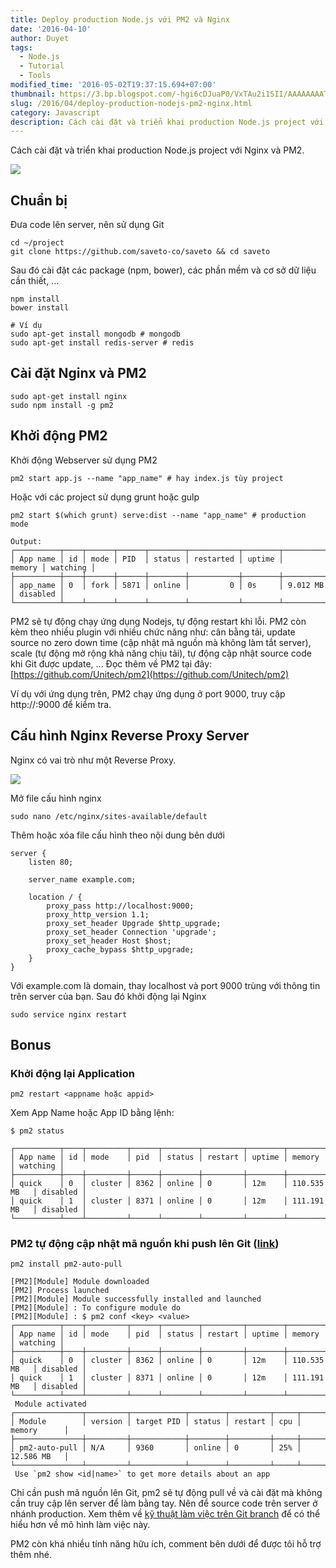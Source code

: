 ```yaml
---
title: Deploy production Node.js với PM2 và Nginx
date: '2016-04-10'
author: Duyet
tags:
  - Node.js
  - Tutorial
  - Tools
modified_time: '2016-05-02T19:37:15.694+07:00'
thumbnail: https://3.bp.blogspot.com/-hgi6cDJuaP0/VxTAu2i1SII/AAAAAAAATkU/k_reis6UEhAElFCqjjolcrW6_j-bjZUfACK4B/s1600/logo_pm2.png
slug: /2016/04/deploy-production-nodejs-pm2-nginx.html
category: Javascript
description: Cách cài đặt và triển khai production Node.js project với Nginx và PM2.
---
```


Cách cài đặt và triển khai production Node.js project với Nginx và PM2.

![](https://3.bp.blogspot.com/-hgi6cDJuaP0/VxTAu2i1SII/AAAAAAAATkU/k_reis6UEhAElFCqjjolcrW6_j-bjZUfACK4B/s1600/logo_pm2.png)

## Chuẩn bị

Đưa code lên server, nên sử dụng Git

```
cd ~/project
git clone https://github.com/saveto-co/saveto && cd saveto
```

Sau đó cài đặt các package (npm, bower), các phần mềm và cơ sở dữ liệu cần thiết, ...

```
npm install
bower install

# Ví dụ
sudo apt-get install mongodb # mongodb
sudo apt-get install redis-server # redis
```

## Cài đặt Nginx và PM2

```
sudo apt-get install nginx
sudo npm install -g pm2
```

## Khởi động PM2

Khởi động Webserver sử dụng PM2

```
pm2 start app.js --name "app_name" # hay index.js tùy project
```

Hoặc với các project sử dụng grunt hoặc gulp

```
pm2 start $(which grunt) serve:dist --name "app_name" # production mode
```

```
Output:
┌──────────┬────┬──────┬──────┬────────┬───────────┬────────┬────────────┬──────────┐
│ App name │ id │ mode │ PID  │ status │ restarted │ uptime │     memory │ watching │
├──────────┼────┼──────┼──────┼────────┼───────────┼────────┼────────────┼──────────┤
│ app_name │ 0  │ fork │ 5871 │ online │         0 │ 0s     │ 9.012 MB   │ disabled │
└──────────┴────┴──────┴──────┴────────┴───────────┴────────┴────────────┴──────────┘
```

PM2 sẽ tự động chạy ứng dụng Nodejs, tự động restart khi lỗi. PM2 còn kèm theo nhiều plugin với nhiều chức năng như: cân bằng tải, update source no zero down time (cập nhật mã nguồn mà không làm tắt server), scale (tự động mở rộng khả năng chịu tải), tự động cập nhật source code khi Git được update, ...
Đọc thêm về PM2 tại đây: [https://github.com/Unitech/pm2](https://github.com/Unitech/pm2)

Ví dụ với ứng dụng trên, PM2 chạy ứng dụng ở port 9000, truy cập http://<ip>:9000 để kiểm tra.

## Cấu hình Nginx Reverse Proxy Server

Nginx có vai trò như một Reverse Proxy.

![](https://4.bp.blogspot.com/-8LFBF4hC2s0/VxS8sSs0c9I/AAAAAAAATkI/l1QxbaQsm-oS2KsmXjeAANx8OyeR_qLfACK4B/s1600/68747470733a2f2f6173736574732e6469676974616c6f6365616e2e636f6d2f61727469636c65732f6e6f64656a732f6e6f64655f6469616772616d2e706e67.png)

Mở file cấu hình nginx

```
sudo nano /etc/nginx/sites-available/default
```

Thêm hoặc xóa file cấu hình theo nội dung bên dưới

```
server {
    listen 80;

    server_name example.com;

    location / {
        proxy_pass http://localhost:9000;
        proxy_http_version 1.1;
        proxy_set_header Upgrade $http_upgrade;
        proxy_set_header Connection 'upgrade';
        proxy_set_header Host $host;
        proxy_cache_bypass $http_upgrade;
    }
}
```

Với example.com là domain, thay localhost và port 9000 trùng với thông tin trên server của bạn. Sau đó khởi động lại Nginx

```
sudo service nginx restart
```

## Bonus

### Khởi động lại Application

```
pm2 restart <appname hoặc appid>
```

Xem App Name hoặc App ID bằng lệnh:

```
$ pm2 status

┌──────────┬────┬─────────┬──────┬────────┬─────────┬────────┬──────────────┬──────────┐
│ App name │ id │ mode    │ pid  │ status │ restart │ uptime │ memory       │ watching │
├──────────┼────┼─────────┼──────┼────────┼─────────┼────────┼──────────────┼──────────┤
│ quick    │ 0  │ cluster │ 8362 │ online │ 0       │ 12m    │ 110.535 MB   │ disabled │
│ quick    │ 1  │ cluster │ 8371 │ online │ 0       │ 12m    │ 111.191 MB   │ disabled │
└──────────┴────┴─────────┴──────┴────────┴─────────┴────────┴──────────────┴──────────┘

```

### PM2 tự động cập nhật mã nguồn khi push lên Git ([link](https://github.com/saveto-co/wiki/wiki/Production))

```
pm2 install pm2-auto-pull
```

```
[PM2][Module] Module downloaded
[PM2] Process launched
[PM2][Module] Module successfully installed and launched
[PM2][Module] : To configure module do
[PM2][Module] : $ pm2 conf <key> <value>
┌──────────┬────┬─────────┬──────┬────────┬─────────┬────────┬──────────────┬──────────┐
│ App name │ id │ mode    │ pid  │ status │ restart │ uptime │ memory       │ watching │
├──────────┼────┼─────────┼──────┼────────┼─────────┼────────┼──────────────┼──────────┤
│ quick    │ 0  │ cluster │ 8362 │ online │ 0       │ 12m    │ 110.535 MB   │ disabled │
│ quick    │ 1  │ cluster │ 8371 │ online │ 0       │ 12m    │ 111.191 MB   │ disabled │
└──────────┴────┴─────────┴──────┴────────┴─────────┴────────┴──────────────┴──────────┘
 Module activated
┌───────────────┬─────────┬────────────┬────────┬─────────┬─────┬─────────────┐
│ Module        │ version │ target PID │ status │ restart │ cpu │ memory      │
├───────────────┼─────────┼────────────┼────────┼─────────┼─────┼─────────────┤
│ pm2-auto-pull │ N/A     │ 9360       │ online │ 0       │ 25% │ 12.586 MB   │
└───────────────┴─────────┴────────────┴────────┴─────────┴─────┴─────────────┘
 Use `pm2 show <id|name>` to get more details about an app
```

Chỉ cần push mã nguồn lên Git, pm2 sẽ tự động pull về và cài đặt mà không cần truy cập lên server để làm bằng tay. Nên để source code trên server ở nhánh production. Xem thêm về [kỹ thuật làm việc trên Git branch](https://blog.duyet.net/2015/07/git-ki-thuat-chia-branch-branch-early.html) để có thể hiểu hơn về mô hình làm việc này.

PM2 còn khá nhiều tính năng hữu ích, comment bên dưới để được tôi hỗ trợ thêm nhé.
